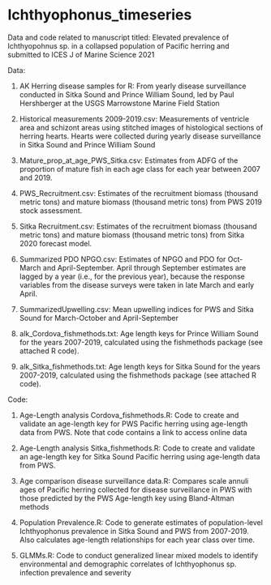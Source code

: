 # Ichthyophonus_timeseries
Data and code related to manuscript titled: Elevated prevalence of Ichthyopohnus sp. in a collapsed population of Pacific herring and submitted to ICES J of Marine Science 2021

Data: 
1) AK Herring disease samples for R: From yearly disease surveillance conducted in Sitka Sound and Prince William Sound, led by Paul Hershberger at the USGS Marrowstone Marine Field Station

2) Historical measurements 2009-2019.csv: Measurements of ventricle area and schizont areas using stitched images of histological sections of herring hearts. Hearts were collected during yearly disease surveillance in Sitka Sound and Prince William Sound

3) Mature_prop_at_age_PWS_Sitka.csv: Estimates from ADFG of the proportion of mature fish in each age class for each year between 2007 and 2019. 

4) PWS_Recruitment.csv: Estimates of the recruitment biomass (thousand metric tons) and mature biomass (thousand metric tons) from PWS 2019 stock assessment. 

6) Sitka Recruitment.csv: Estimates of the recruitment biomass (thousand metric tons) and mature biomass (thousand metric tons) from Sitka 2020 forecast model. 

7) Summarized PDO NPGO.csv: Estimates of NPGO and PDO for Oct-March and April-September. April through September estimates are lagged by a year (i.e., for the previous year), because the response variables from the disease surveys were taken in late March and early April.

8) SummarizedUpwelling.csv: Mean upwelling indices for PWS and Sitka Sound for March-October and April-September

9) alk_Cordova_fishmethods.txt: Age length keys for Prince William Sound for the years 2007-2019, calculated using the fishmethods package (see attached R code). 

10) alk_Sitka_fishmethods.txt: Age length keys for Sitka Sound for the years 2007-2019, calculated using the fishmethods package (see attached R code). 

Code:
1) Age-Length analysis Cordova_fishmethods.R: Code to create and validate an age-length key for PWS Pacific herring using age-length data from PWS. Note that code contains a link to access online data

2) Age-Length analysis Sitka_fishmethods.R: Code to create and validate an age-length key for Sitka Sound Pacific herring using age-length data from PWS.

3) Age comparison disease surveillance data.R: Compares scale annuli ages of Pacific herring collected for disease surveillance in PWS with those predicted by the PWS Age-length key using Bland-Altman methods

4) Population Prevalence.R: Code to generate estimates of population-level Ichthyophonus prevalence in Sitka Sound and PWS from 2007-2019. Also calculates age-length relationships for each year class over time. 

5) GLMMs.R: Code to conduct generalized linear mixed models to identify environmental and demographic correlates of Ichthyophonus sp. infection prevalence and severity


